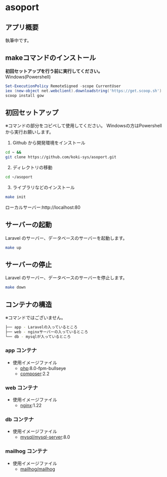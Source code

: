 # asoport

## アプリ概要

執筆中です。

## makeコマンドのインストール
**初回セットアップを行う前に実行してください。**<br>
Windows(Powershell)
```powershell
Set-ExecutionPolicy RemoteSigned -scope CurrentUser
iex (new-object net.webclient).downloadstring('https://get.scoop.sh')
scoop install gow
```
## 初回セットアップ

※コマンドの部分をコピペして使用してください。
Windowsの方はPowershellから実行お願いします。

1. Github から開発環境をインストール

```bash
cd ~ &&
git clone https://github.com/koki-sys/asoport.git
```

2. ディレクトリの移動

```bash
cd ~/asoport
```

3. ライブラリなどのインストール

```bash
make init
```

ローカルサーバー:http://localhost:80

## サーバーの起動

Laravel のサーバー、データベースのサーバーを起動します。

```bash
make up
```

## サーバーの停止

Laravel のサーバー、データベースのサーバーを停止します。

```bash
make down
```

## コンテナの構造

※コマンドではございません。
```bash
├── app - Laravelの入っているところ
├── web - nginxサーバーの入っているところ
└── db - mysqlが入っているところ
```

### app コンテナ

-   使用イメージファイル
    -   [php](https://hub.docker.com/_/php):8.0-fpm-bullseye
    -   [composer](https://hub.docker.com/_/composer):2.2

### web コンテナ

-   使用イメージファイル
    -   [nginx](https://hub.docker.com/_/nginx):1.22

### db コンテナ

-   使用イメージファイル
    -   [mysql/mysql-server](https://hub.docker.com/r/mysql/mysql-server):8.0

### mailhog コンテナ

-   使用イメージファイル
    -   [mailhog/mailhog](https://hub.docker.com/r/mailhog/mailhog)
